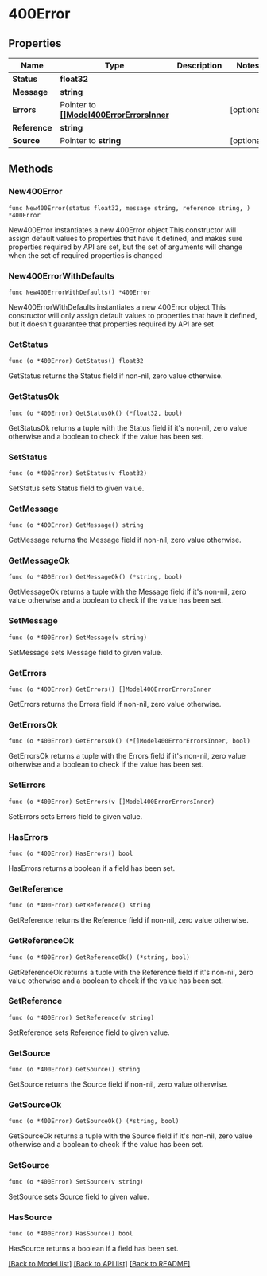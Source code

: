 # 400Error

## Properties

Name | Type | Description | Notes
------------ | ------------- | ------------- | -------------
**Status** | **float32** |  | 
**Message** | **string** |  | 
**Errors** | Pointer to [**[]Model400ErrorErrorsInner**](Model400ErrorErrorsInner.md) |  | [optional] 
**Reference** | **string** |  | 
**Source** | Pointer to **string** |  | [optional] 

## Methods

### New400Error

`func New400Error(status float32, message string, reference string, ) *400Error`

New400Error instantiates a new 400Error object
This constructor will assign default values to properties that have it defined,
and makes sure properties required by API are set, but the set of arguments
will change when the set of required properties is changed

### New400ErrorWithDefaults

`func New400ErrorWithDefaults() *400Error`

New400ErrorWithDefaults instantiates a new 400Error object
This constructor will only assign default values to properties that have it defined,
but it doesn't guarantee that properties required by API are set

### GetStatus

`func (o *400Error) GetStatus() float32`

GetStatus returns the Status field if non-nil, zero value otherwise.

### GetStatusOk

`func (o *400Error) GetStatusOk() (*float32, bool)`

GetStatusOk returns a tuple with the Status field if it's non-nil, zero value otherwise
and a boolean to check if the value has been set.

### SetStatus

`func (o *400Error) SetStatus(v float32)`

SetStatus sets Status field to given value.


### GetMessage

`func (o *400Error) GetMessage() string`

GetMessage returns the Message field if non-nil, zero value otherwise.

### GetMessageOk

`func (o *400Error) GetMessageOk() (*string, bool)`

GetMessageOk returns a tuple with the Message field if it's non-nil, zero value otherwise
and a boolean to check if the value has been set.

### SetMessage

`func (o *400Error) SetMessage(v string)`

SetMessage sets Message field to given value.


### GetErrors

`func (o *400Error) GetErrors() []Model400ErrorErrorsInner`

GetErrors returns the Errors field if non-nil, zero value otherwise.

### GetErrorsOk

`func (o *400Error) GetErrorsOk() (*[]Model400ErrorErrorsInner, bool)`

GetErrorsOk returns a tuple with the Errors field if it's non-nil, zero value otherwise
and a boolean to check if the value has been set.

### SetErrors

`func (o *400Error) SetErrors(v []Model400ErrorErrorsInner)`

SetErrors sets Errors field to given value.

### HasErrors

`func (o *400Error) HasErrors() bool`

HasErrors returns a boolean if a field has been set.

### GetReference

`func (o *400Error) GetReference() string`

GetReference returns the Reference field if non-nil, zero value otherwise.

### GetReferenceOk

`func (o *400Error) GetReferenceOk() (*string, bool)`

GetReferenceOk returns a tuple with the Reference field if it's non-nil, zero value otherwise
and a boolean to check if the value has been set.

### SetReference

`func (o *400Error) SetReference(v string)`

SetReference sets Reference field to given value.


### GetSource

`func (o *400Error) GetSource() string`

GetSource returns the Source field if non-nil, zero value otherwise.

### GetSourceOk

`func (o *400Error) GetSourceOk() (*string, bool)`

GetSourceOk returns a tuple with the Source field if it's non-nil, zero value otherwise
and a boolean to check if the value has been set.

### SetSource

`func (o *400Error) SetSource(v string)`

SetSource sets Source field to given value.

### HasSource

`func (o *400Error) HasSource() bool`

HasSource returns a boolean if a field has been set.


[[Back to Model list]](../README.md#documentation-for-models) [[Back to API list]](../README.md#documentation-for-api-endpoints) [[Back to README]](../README.md)


